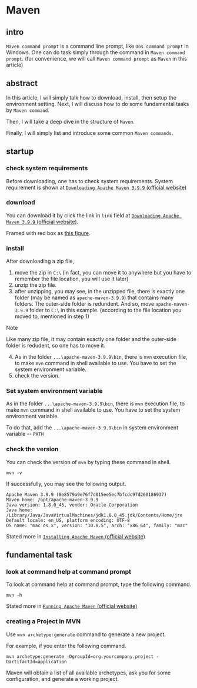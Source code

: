 # Maven 
## intro
`Maven command prompt` is a command line prompt, like `Dos command prompt` in Windows. One can do task simply through the command in `Maven command prompt`. (for convenience, we will call `Maven command prompt` as `Maven` in this article)

## abstract
In this article, I will simply talk how to download, install, then setup the environment setting. Next, I will discuss how to do some fundamental tasks by `Maven command`. 

Then, I will take a deep dive in the structure of `Maven`.

Finally, I will simply list and introduce some common `Maven commands`.

## startup
### check system requirements
Before downloading, one has to check system requirements. System requirement is shown at [`Downloading Apache Maven 3.9.9` (official website)](https://maven.apache.org/download.cgi?.)

### download 
You can download it by click the link in `link` field at [`Downloading Apache Maven 3.9.9` (official website)](https://maven.apache.org/download.cgi?.). 

Framed with red box as [this figure](https://github.com/40843245/tool/blob/main/command%20line%20tool/Maven/attachment/figure/Download%20Apache-Maven%20project.png).

### install
After downloading a zip file, 

1. move the zip in `C:\` (in fact, you can move it to anywhere but you have to remember the file location, you will use it later)
2. unzip the zip file.
3. after unzipping, you may see, in the unzipped file, there is exactly one folder (may be named as `apache-maven-3.9.9`) that contains many folders. The outer-side folder is redundent. And so, move `apache-maven-3.9.9` folder to `C:\` in this example. (according to the file location you moved to, mentioned in step 1)

> [!NOTE]
> Like many zip file, it may contain exactly one folder and the outer-side folder is redudent, so one has to move it. 

4. As in the folder `...\apache-maven-3.9.9\bin`, there is `mvn` execution file, to make `mvn` command in shell available to use. You have to set the system environment variable.
5. check the version.
### Set system environment variable
As in the folder `...\apache-maven-3.9.9\bin`, there is `mvn` execution file, to make `mvn` command in shell available to use. You have to set the system environment variable. 

To do that, add the `...\apache-maven-3.9.9\bin` in system environment variable -- `PATH`

### check the version
You can check the version of `mvn` by typing these command in shell.

```
mvn -v
```

If successfully, you may see the following output.

```
Apache Maven 3.9.9 (8e8579a9e76f7d015ee5ec7bfcdc97d260186937)
Maven home: /opt/apache-maven-3.9.9
Java version: 1.8.0_45, vendor: Oracle Corporation
Java home: /Library/Java/JavaVirtualMachines/jdk1.8.0_45.jdk/Contents/Home/jre
Default locale: en_US, platform encoding: UTF-8
OS name: "mac os x", version: "10.8.5", arch: "x86_64", family: "mac"
```

Stated more in [`Installing Apache Maven` (official website)](https://maven.apache.org/install.html)

## fundamental task
### look at command help at command prompt
To look at command help at command prompt, type the following command.

```
mvn -h
```

Stated more in [`Running Apache Maven` (official website)](https://maven.apache.org/run.html)


### creating a Project in MVN
Use `mvn archetype:generate` command to generate a new project.

For example, if you enter the following command.

```
mvn archetype:generate -DgroupId=org.yourcompany.project -DartifactId=application
```

Maven will obtain a list of all available archetypes, ask you for some configuration, and generate a working project. 
